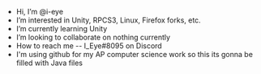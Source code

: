 - Hi, I’m @i-eye
- I’m interested in Unity, RPCS3, Linux, Firefox forks, etc.
- I’m currently learning Unity
- I’m looking to collaborate on nothing currently
- How to reach me -- I_Eye#8095 on Discord
- I'm using github for my AP computer science work so this its gonna be filled with Java files
